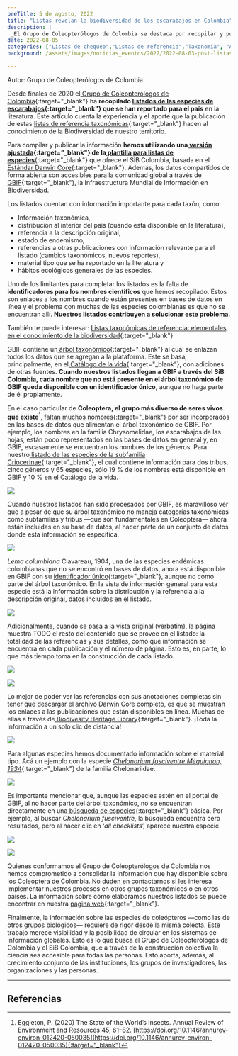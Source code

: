 ```yaml
---
preTitle: 5 de agosto, 2022
title: "Listas revelan la biodiversidad de los escarabajos en Colombia"
description: |
 _El Grupo de Coleopterólogos de Colombia se destaca por recopilar y publicar listas de referencia taxonómica sobre el grupo biológico más numeroso: los escarabajos._
date: 2022-08-05
categories: ["Listas de chequeo","Listas de referencia","Taxonomía", "Aliados", "Coleópteros", "2022"]
background: /assets/images/noticias_eventos/2022/2022-08-03-post-listas-coleoptera_.jpg

---
```


Autor: Grupo de Coleopterólogos de Colombia 

Desde finales de 2020 el[ Grupo de Coleopterólogos de Colombia](https://sites.google.com/view/coleopcol/){:target="_blank"} ha **recopilado [listados de las especies de escarabajos](https://biodiversidad.co/dataset/search?publishingOrg=2c39be5c-c11e-46d0-bcb4-552f2072d19f&type=CHECKLIST){:target="_blank"} que se han reportado para el país** en la literatura. Este artículo cuenta la experiencia y el aporte que la publicación de estas [listas de referencia taxonómicas](https://biodiversidad.co/post/2022/listas-referencia-taxonomica/){:target="_blank"} hacen al conocimiento de la Biodiversidad de nuestro territorio.

Para compilar y publicar la información **hemos utilizando una[ versión ajustada](https://drive.google.com/file/d/12cfwyhL-8XotVMtXZMXBEKJQxcW7obE5/view?usp=sharing){:target="_blank"} de la[ plantilla para listas de especies](https://biodiversidad.co/recursos/plantillas-dwc/#listas-de-especies)**{:target="_blank"} que ofrece el SiB Colombia, basada en el [Estándar Darwin Core](https://biodiversidad.co/compartir/estandares/#darwin-core){:target="_blank"}. Además, los datos compartidos de forma abierta son accesibles para la comunidad global a través de [GBIF](https://www.gbif.org/){:target="_blank"}, la Infraestructura Mundial de Información en Biodiversidad.

Los listados cuentan con información importante para cada taxón, como:

* Información taxonómica,
* distribución al interior del país (cuando está disponible en la literatura),
* referencia a la descripción original, 
* estado de endemismo, 
* referencias a otras publicaciones con información relevante para el listado (cambios taxonómicos, nuevos reportes), 
* material tipo que se ha reportado en la literatura y
* hábitos ecológicos generales de las especies.

Uno de los limitantes para completar los listados es la falta de **identificadores para los nombres científicos** que hemos recopilado. Estos son enlaces a los nombres cuando están presentes en bases de datos en línea y el problema con muchas de las especies colombianas es que no se encuentran allí. **Nuestros listados contribuyen a solucionar este problema.**

También te puede interesar: [Listas taxonómicas de referencia: elementales en el conocimiento de la biodiversidad](https://biodiversidad.co/post/2022/listas-referencia-taxonomica/){:target="_blank"}

GBIF contiene un[ árbol taxonómico](https://www.gbif.org/dataset/d7dddbf4-2cf0-4f39-9b2a-bb099caae36c){:target="_blank"} al cual se enlazan todos los datos que se agregan a la plataforma. Este se basa, principalmente, en el[ Catálogo de la vida](https://www.catalogueoflife.org/){:target="_blank"}, con adiciones de otras fuentes. **Cuando nuestros listados llegan a GBIF a través del SiB Colombia, cada nombre que no está presente en el árbol taxonómico de GBIF queda disponible con un identificador único**, aunque no haga parte de él propiamente.

En el caso particular de **Coleoptera, el grupo más diverso de seres vivos que existe**[^1],[ faltan muchos nombres](https://data-blog.gbif.org/post/2022-03-24-reasons-why-names-don-t-match-to-the-gbif-backbone/){:target="_blank"} por ser incorporados en las bases de datos que alimentan el árbol taxonómico de GBIF. Por ejemplo, los nombres en la familia Chrysomelidae, los escarabajos de las hojas, están poco representados en las bases de datos en general y, en GBIF, escasamente se encuentran los nombres de los géneros. Para nuestro[ listado de las especies de la subfamilia Criocerinae](https://gbif.org/dataset/6f3d7cf1-d8ea-488a-8fce-3f5628c9d3f9){:target="_blank"}, el cual contiene información para dos tribus, cinco géneros y 65 especies, sólo 19 % de los nombres está disponible en GBIF y 10 % en el Catálogo de la vida.

![](/assets/images/noticias_eventos/2022/2022-08-03-post-listas-coleoptera-01.png)

Cuando nuestros listados han sido procesados por GBIF, es maravilloso ver que a pesar de que su árbol taxonómico no maneja categorías taxonómicas como subfamilias y tribus —que son fundamentales en Coleoptera— ahora están incluidas en su base de datos, al hacer parte de un conjunto de datos donde esta información se especifica.

![](/assets/images/noticias_eventos/2022/2022-08-03-post-listas-coleoptera-02.png)

_Lema columbiana_ Clavareau, 1904, una de las especies endémicas colombianas que no se encontró en bases de datos, ahora está disponible en GBIF con su [identificador único](https://gbif.org/species/190300454){:target="_blank"}, aunque no como parte del árbol taxonómico. En la vista de información general para esta especie está la información sobre la distribución y la referencia a la descripción original, datos incluidos en el listado. 

![](/assets/images/noticias_eventos/2022/2022-08-03-post-listas-coleoptera-03.png)

Adicionalmente, cuando se pasa a la vista original (verbatim), la página muestra TODO el resto del contenido que se provee en el listado: la totalidad de las referencias y sus detalles, como qué información se encuentra en cada publicación y el número de página. Esto es, en parte, lo que más tiempo toma en la construcción de cada listado.

![](/assets/images/noticias_eventos/2022/2022-08-03-post-listas-coleoptera-04.png)

![](/assets/images/noticias_eventos/2022/2022-08-03-post-listas-coleoptera-05.png)

Lo mejor de poder ver las referencias con sus anotaciones completas sin tener que descargar el archivo Darwin Core completo, es que se muestran los enlaces a las publicaciones que están disponibles en línea. Muchas de ellas a través de[ Biodivesity Heritage Library](https://www.biodiversitylibrary.org/){:target="_blank"}. ¡Toda la información a un solo clic de distancia!

![](/assets/images/noticias_eventos/2022/2022-08-03-post-listas-coleoptera-06.png)

Para algunas especies hemos documentado información sobre el material tipo. Acá un ejemplo con la especie _[Chelonarium fusciventre Méquignon, 1934](https://gbif.org/es/species/193839903/verbatim)_{:target="_blank"} de la familia Chelonariidae.

![](/assets/images/noticias_eventos/2022/2022-08-03-post-listas-coleoptera-07.png)

Es importante mencionar que, aunque las especies estén en el portal de GBIF, al no hacer parte del árbol taxonómico, no se encuentran directamente en una[ búsqueda de especies](https://www.gbif.org/es/species/search?){:target="_blank"} básica. Por ejemplo, al buscar _Chelonarium fusciventre_, la búsqueda encuentra cero resultados, pero al hacer clic en ‘_all checklists_’, aparece nuestra especie.

![](/assets/images/noticias_eventos/2022/2022-08-03-post-listas-coleoptera-08.png)

![](/assets/images/noticias_eventos/2022/2022-08-03-post-listas-coleoptera-09.png)

Quienes conformamos el Grupo de Coleopterólogos de Colombia nos hemos comprometido a consolidar la información que hay disponible sobre los Coleoptera de Colombia. No duden en contactarnos si les interesa implementar nuestros procesos en otros grupos taxonómicos o en otros países. La información sobre cómo elaboramos nuestros listados se puede encontrar en nuestra [página web](https://sites.google.com/view/coleopcol/listados){:target="_blank"}.

Finalmente, la información sobre las especies de coleópteros —como las de otros grupos biológicos— requiere de rigor desde la misma colecta. Este trabajo merece visibilidad y la posibilidad de circular en los sistemas de información globales. Esto es lo que busca el Grupo de Coleopterólogos de Colombia y el SiB Colombia, que a través de la construcción colectiva la ciencia sea accesible para todas las personas. Esto aporta, además, al crecimiento conjunto de las instituciones, los grupos de investigadores, las organizaciones y las personas.

---

<!-- Footnotes themselves at the bottom. -->
## Referencias

[^1]:
     Eggleton, P. (2020) The State of the World’s Insects. Annual Review of Environment and Resources 45, 61–82. [https://doi.org/10.1146/annurev-environ-012420-050035](https://doi.org/10.1146/annurev-environ-012420-050035){:target="_blank"}
